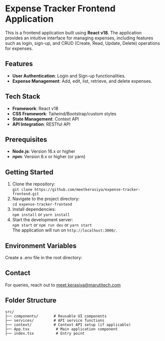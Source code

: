 # Expense Tracker Frontend Application

This is a frontend application built using **React v18**. The application provides an intuitive interface for managing expenses, including features such as login, sign-up, and CRUD (Create, Read, Update, Delete) operations for expenses.

## Features

- **User Authentication**: Login and Sign-up functionalities.
- **Expense Management**: Add, edit, list, retrieve, and delete expenses.

## Tech Stack

- **Framework**: React v18
- **CSS Framework**: Tailwind/Bootstrap/custom styles
- **State Management**: Context API 
- **API Integration**: RESTful API

## Prerequisites

- **Node.js**: Version 16.x or higher
- **npm**: Version 8.x or higher (or yarn)

## Getting Started

1. Clone the repository:  
   `git clone https://github.com/meetkerasiya/expense-tracker-frontend.git`
2. Navigate to the project directory:  
   `cd expense-tracker-frontend`
3. Install dependencies:  
   `npm install` or `yarn install`
4. Start the development server:  
   `npm start` or `npm run dev` or `yarn start`  
   The application will run on `http://localhost:3000/`.
   
   
## Environment Variables

Create a .env file in the root directory:

	
## Contact

For queries, reach out to meet.kerasiya@marutitech.com

## Folder Structure

```plaintext
src/
├── components/       # Reusable UI components
├── services/         # API service functions
├── context/          # Context API setup (if applicable)
├── App.tsx            # Main application component
├── index.tsx          # Entry point


